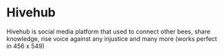 # Hivehub
Hivehub is social media platform that used to connect other bees, share knowledge, rise voice against any injustice and many more
(works perfect in 456 x 549)
